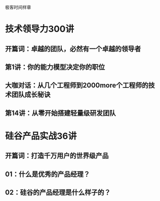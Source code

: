 极客时间样章

# 技术领导力300讲
## 开篇词：卓越的团队，必然有一个卓越的领导者
## 第1讲：你的能力模型决定你的职位
## 大咖对话：从几个工程师到2000more个工程师的技术团队成长秘诀
## 第14讲：从零开始搭建轻量级研发团队

# 硅谷产品实战36讲
## 开篇词：打造千万用户的世界级产品
## 01：什么是优秀的产品经理？
## 02：硅谷的产品经理是什么样子的？
